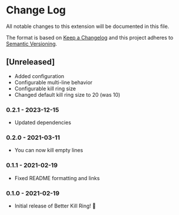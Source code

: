 # Change Log

All notable changes to this extension will be documented in this file.

The format is based on [Keep a Changelog](http://keepachangelog.com/) and this project adheres to [Semantic Versioning](https://semver.org/spec/v2.0.0.html).

## [Unreleased]

- Added configuration
- Configurable multi-line behavior
- Configurable kill ring size
- Changed default kill ring size to 20 (was 10)

### 0.2.1 - 2023-12-15

- Updated dependencies

### 0.2.0 - 2021-03-11

- You can now kill empty lines

### 0.1.1 - 2021-02-19

- Fixed README formatting and links

### 0.1.0 - 2021-02-19

- Initial release of Better Kill Ring! 🎉
